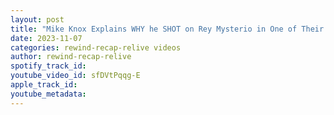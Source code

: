 ```yaml
---
layout: post
title: "Mike Knox Explains WHY he SHOT on Rey Mysterio in One of Their Matches"
date: 2023-11-07
categories: rewind-recap-relive videos
author: rewind-recap-relive
spotify_track_id: 
youtube_video_id: sfDVtPqqg-E
apple_track_id: 
youtube_metadata: 
---
```

